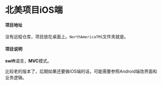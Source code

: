 # 北美项目iOS端

#### 项目地址

没有远程仓库，项目放在桌面上。`NorthAmericaTMS`文件夹就是。

#### 项目说明

**swift**语言，**MVC**模式。

比较老的版本了，后期如果还要做iOS端的话，可能需要参照Android端改界面和业务逻辑。